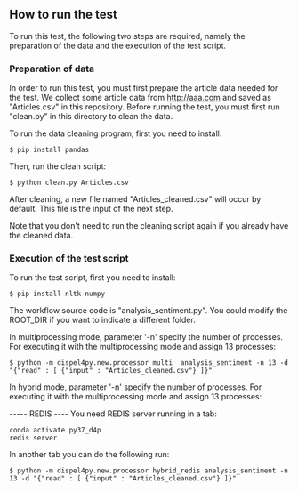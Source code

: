 
## How to run the test

To run this test, the following two steps are required, namely the preparation of the data and the execution of the test script.

### Preparation of data
In order to run this test, you must first prepare the article data needed for the test. We collect some article data from http://aaa.com and saved as "Articles.csv" in this repository. Before running the test, you must first run "clean.py" in this directory to clean the data. 

To run the data cleaning program, first you need to install:
```shell
$ pip install pandas
``` 

Then, run the clean script:
```shell
$ python clean.py Articles.csv
``` 

After cleaning, a new file named "Articles_cleaned.csv" will occur by default. This file is the input of the next step. 

Note that you don't need to run the cleaning script again if you already have the cleaned data.


### Execution of the test script

To run the test script, first you need to install:
```shell
$ pip install nltk numpy 
``` 

The workflow source code is "analysis_sentiment.py". You could modify the ROOT_DIR if you want to indicate a different folder.


In multiprocessing mode, parameter '-n' specify the number of processes. For executing it with the multiprocessing mode and assign 13 processes:
```shell
$ python -m dispel4py.new.processor multi  analysis_sentiment -n 13 -d "{"read" : [ {"input" : "Articles_cleaned.csv"} ]}"
``` 

In hybrid mode, parameter '-n' specify the number of processes. For executing it with the multiprocessing mode and assign 13 processes:

----- REDIS ----
You need REDIS server running in a tab: 

```shell
conda activate py37_d4p
redis server
```

In another tab you can do the following run: 

```shell
$ python -m dispel4py.new.processor hybrid_redis analysis_sentiment -n 13 -d "{"read" : [ {"input" : "Articles_cleaned.csv"} ]}"
``` 

